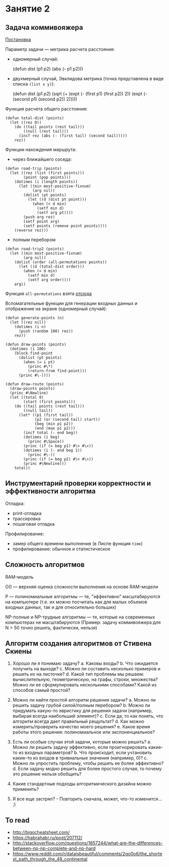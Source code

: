 # Занятие 2

## Задача коммивояжера

[Постановка](https://ru.wikipedia.org/wiki/%D0%97%D0%B0%D0%B4%D0%B0%D1%87%D0%B0_%D0%BA%D0%BE%D0%BC%D0%BC%D0%B8%D0%B2%D0%BE%D1%8F%D0%B6%D1%91%D1%80%D0%B0)

Параметр задачи — метрика расчета расстояния:

- одномерный случай:

    (defun dist (p1 p2)
      (abs (- p1 p2)))

- двухмерный случай, Эвклидова метрика (точка представлена в виде списка `(list x y)`):

    (defun dist (p1 p2)
      (sqrt (+ (expt (- (first p1) (first p2)) 2))
               (expt (- (second p1) (second p2)) 2)))))

Функция расчета общего расстояния:

```
(defun total-dist (points)
  (let ((rez 0))
    (do ((tail points (rest tail)))
        ((null (rest tail)))
      (incf rez (abs (- (first tail) (second tail)))))
    rez))
```

Функции нахождения маршрута:

- через ближайшего соседа:

```
(defun road-trip (points)
  (let ((rez (list (first points)))
        (point (pop points)))
    (dotimes (i (length points))
      (let ((min most-positive-fixnum)
            (arg nil))
        (dolist (pt points)
          (let ((d (dist pt point)))
            (when (< d min)
              (setf min d)
              (setf arg pt))))
        (push arg rez)
        (setf point arg)
        (setf points (remove point points))))
    (reverse rez)))
```

- полным перебором

```
(defun road-trip2 (points)
  (let ((min most-positive-fixnum)
        (arg nil))
    (dolist (order (all-permutations points))
      (let ((d (total-dist order)))
        (when (< d min)
          (setf min d)
          (setf arg order))))
    arg))
```

Функция `all-permutations` взята [отсюда](http://stackoverflow.com/questions/2087693/how-can-i-get-all-possible-permutations-of-a-list-with-common-lisp)

Вспомагательные функции для генерации входных данных и отображение на экране (одномерный случай):

```
(defun generate-points (n)
  (let ((rez nil))
    (dotimes (i n)
      (push (random 100) rez))
    rez))

(defun draw-points (points)
  (dotimes (i 100)
    (block find-point
      (dolist (pt points)
        (when (= i pt)
          (princ #\*)
          (return-from find-point)))
      (princ #\-))))

(defun draw-route (points)
  (draw-points points)
  (princ #\Newline)
  (let ((total 0)
        (start (first points)))
    (do ((tail points (rest tail)))
        ((null tail))
      (let* ((p1 (first tail))
             (p2 (or (second tail) start))
             (beg (min p1 p2))
             (end (max p1 p2)))
        (incf total (- end beg))
        (dotimes (i beg)
          (princ #\Space))
        (princ (if (= beg p1) #\> #\<))
        (dotimes (i (- end beg 1))
          (princ #\-))
        (princ (if (= beg p2) #\< #\>))
        (princ #\Newline)))
    total))
```  

## Инструментарий проверки корректности и эффективности алгоритма

Отладка:

- print-отладка
- трассировка
- пошаговая отладка

Профилирование:
- замер общего времени выполнения (в Лиспе функция `time`)
- профилирование: обычное и статистическое


## Сложность алгоритмов

RAM-модель

O() — верхняя оценка сложности выполнения на основе RAM-модели

P — полиномиальные алгоритмы — те, "эффективно" масштабируются на компьютере (т.е. их можно посчитать как для малых объемов входных данных, так и для относительно больших)

NP-полные и NP-трудные алгоритмы — те, которые на современных компьютерах не масштабируются (Пример: задачу коммивояжера для N > 50 точно решить, фактически, нельзя)


## Алгоритм создания алгоритмов от Стивена Скиены

1. Хорошо ли я понимаю задачу?
   a. Каковы входы?
   b. Что ожидается получить на выходе?
   c. Можно ли составить несколько примеров и решить их на листочке? 
   d. Какой тип проблемы мы решаем: вычислительную, геометрическую, на графы, строки, множества? Можно ли ее сформулировать несколькими способами? Какой из способов самый простой?

2. Можно ли найти простой алгоритм решения задачи?
   a. Можно ли решить задачу грубой силой/полным перебором?
   b. Можно ли придумать какую-то эвристику для решения задачи (например, выбирая всегда наибольший элемент)?
   с. Если да, то как понять, что алгоритм всегда дает правильный рещультат?
   d. Как можно измерить/проверить качество моего решения?
   e. Какое время работы этого решения: полиномиальное или экспоненциальное?

3. Есть ли особые случаи этой задачи, которые можно решить?
   a. Можно ли решить задачу эффективно, если проигнорировать какие-то из входных параметров?
   b. Что происходит, если учтановить какие-то из входов в тривиальные значения (например, 0)?
   c. Можно ли упростить проблему, чтобы решить ее более эффективно?
   d. Если задачу модно решить для более простого случая, то почему это решение нельзя обобщить?

4. Какие стандартные подходы алгоритмического дизайна можно применить?

5. Я все еще застрял? - Повторить сначала, может, что-то изменится... ;)


## To read

- http://bigocheatsheet.com/
- https://habrahabr.ru/post/207112/
- http://stackoverflow.com/questions/1857244/what-are-the-differences-between-np-np-complete-and-np-hard
- https://www.reddit.com/r/dataisbeautiful/comments/2go0o6/the_shortest_path_through_the_48_continental 
